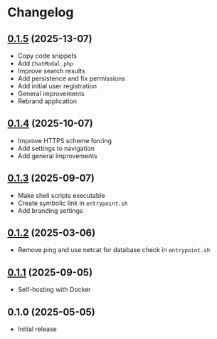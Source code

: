 # Changelog

## [0.1.5](https://github.com/bartvantuijn/noton/compare/v0.1.4...v0.1.5) (2025-13-07)

* Copy code snippets
* Add `ChatModal.php`
* Improve search results
* Add persistence and fix permissions
* Add initial user registration
* General improvements
* Rebrand application

## [0.1.4](https://github.com/bartvantuijn/noton/compare/v0.1.3...v0.1.4) (2025-10-07)

* Improve HTTPS scheme forcing
* Add settings to navigation
* Add general improvements

## [0.1.3](https://github.com/bartvantuijn/noton/compare/v0.1.2...v0.1.3) (2025-09-07)

* Make shell scripts executable
* Create symbolic link in `entrypoint.sh`
* Add branding settings

## [0.1.2](https://github.com/bartvantuijn/noton/compare/v0.1.1...v0.1.2) (2025-03-06)

* Remove ping and use netcat for database check in `entrypoint.sh`

## [0.1.1](https://github.com/bartvantuijn/noton/compare/v0.1.0...v0.1.1) (2025-09-05)

* Self-hosting with Docker

## 0.1.0 (2025-05-05)

* Initial release
